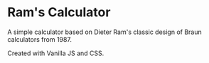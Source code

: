 # Ram's Calculator

A simple calculator based on Dieter Ram's classic design of Braun calculators from 1987.

Created with Vanilla JS and CSS.
